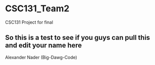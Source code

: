 # CSC131_Team2
CSC131 Project for final

So this is a test to see if you guys can pull this and edit your
name here
--------------
Alexander
Nader (Big-Dawg-Code)
